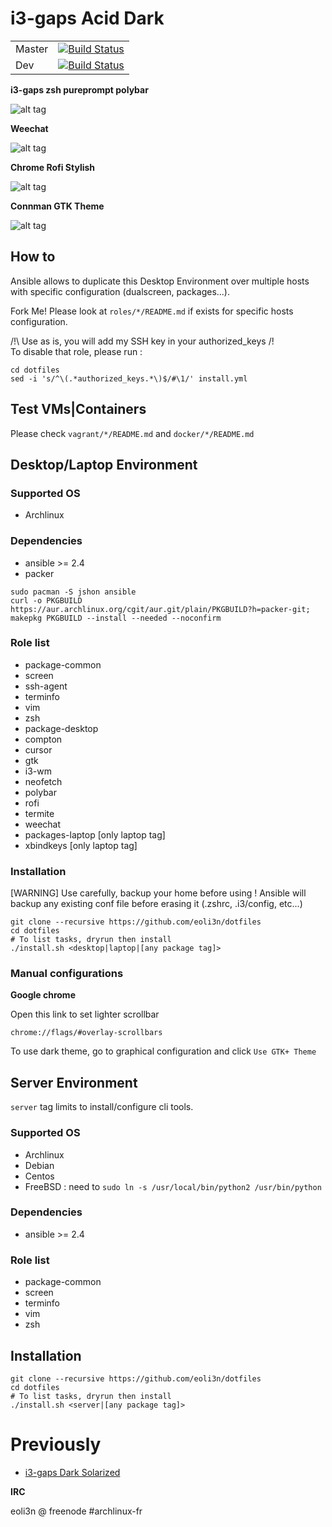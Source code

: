 # i3-gaps Acid Dark 

|           |               |
|-----------|:-------------:|
|   Master  | [![Build Status](https://travis-ci.org/eoli3n/dotfiles.svg?branch=master)](https://travis-ci.org/eoli3n/dotfiles) |
|    Dev    | [![Build Status](https://travis-ci.org/eoli3n/dotfiles.svg?branch=dev)](https://travis-ci.org/eoli3n/dotfiles) |

**i3-gaps zsh pureprompt polybar**

![alt tag](https://github.com/eoli3n/dotfiles/blob/master/screenshots/i3gaps.png)

**Weechat**

![alt tag](https://github.com/eoli3n/dotfiles/blob/master/screenshots/weechat.png)

**Chrome Rofi Stylish**

![alt tag](https://github.com/eoli3n/dotfiles/blob/master/screenshots/chrome-rofi.png)

**Connman GTK Theme**

![alt tag](https://github.com/eoli3n/dotfiles/blob/master/screenshots/connman-gtk.png)

## How to
Ansible allows to duplicate this Desktop Environment over multiple hosts with specific configuration (dualscreen, packages...).

Fork Me! Please look at ``roles/*/README.md`` if exists for specific hosts configuration.

/!\ Use as is, you will add my SSH key in your authorized_keys /!\
To disable that role, please run :
```
cd dotfiles
sed -i 's/^\(.*authorized_keys.*\)$/#\1/' install.yml
```

## Test VMs|Containers
Please check ``vagrant/*/README.md`` and ``docker/*/README.md``

## Desktop/Laptop Environment

### Supported OS

- Archlinux

### Dependencies

- ansible >= 2.4
- packer

```
sudo pacman -S jshon ansible
curl -o PKGBUILD https://aur.archlinux.org/cgit/aur.git/plain/PKGBUILD?h=packer-git; makepkg PKGBUILD --install --needed --noconfirm
```

### Role list

- package-common
- screen
- ssh-agent
- terminfo
- vim
- zsh
- package-desktop
- compton
- cursor
- gtk
- i3-wm
- neofetch
- polybar
- rofi
- termite
- weechat
- packages-laptop [only laptop tag]
- xbindkeys [only laptop tag]

### Installation
[WARNING] Use carefully, backup your home before using !
Ansible will backup any existing conf file before erasing it (.zshrc, .i3/config, etc...)
```
git clone --recursive https://github.com/eoli3n/dotfiles
cd dotfiles
# To list tasks, dryrun then install
./install.sh <desktop|laptop|[any package tag]>
```

### Manual configurations

**Google chrome**

Open this link to set lighter scrollbar
```
chrome://flags/#overlay-scrollbars
```
To use dark theme, go to graphical configuration and click ``Use GTK+ Theme``

## Server Environment

``server`` tag limits to install/configure cli tools.

### Supported OS

- Archlinux
- Debian
- Centos
- FreeBSD : need to ``sudo ln -s /usr/local/bin/python2 /usr/bin/python``

### Dependencies

- ansible >= 2.4

### Role list

- package-common
- screen
- terminfo
- vim
- zsh

## Installation

```
git clone --recursive https://github.com/eoli3n/dotfiles
cd dotfiles
# To list tasks, dryrun then install
./install.sh <server|[any package tag]>

```

# Previously

* [i3-gaps Dark Solarized](https://github.com/eoli3n/dotfiles/tree/zsh-agnoster-solarized)

**IRC**

eoli3n @ freenode #archlinux-fr
